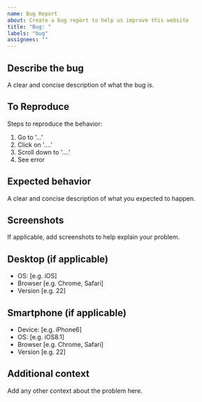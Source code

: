 ```yaml
---
name: Bug Report
about: Create a bug report to help us improve this website
title: "Bug: "
labels: "bug"
assignees: ""
---
```


## Describe the bug

A clear and concise description of what the bug is.

## To Reproduce

Steps to reproduce the behavior:

1. Go to '...'
2. Click on '....'
3. Scroll down to '....'
4. See error

## Expected behavior

A clear and concise description of what you expected to happen.

## Screenshots

If applicable, add screenshots to help explain your problem.

## Desktop (if applicable)

- OS: [e.g. iOS]
- Browser [e.g. Chrome, Safari]
- Version [e.g. 22]

## Smartphone (if applicable)

- Device: [e.g. iPhone6]
- OS: [e.g. iOS8.1]
- Browser [e.g. Chrome, Safari]
- Version [e.g. 22]

## Additional context

Add any other context about the problem here.
